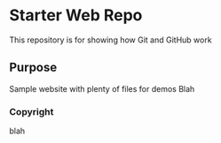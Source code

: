 # Starter Web Repo

This repository is for showing how Git and GitHub work

## Purpose

Sample website with plenty of files for demos
Blah

### Copyright

blah
